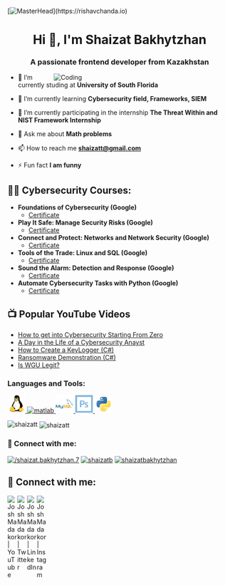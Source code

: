 [![MasterHead](https://1.bp.blogspot.com/-7A4WynwLsM...)](https://rishavchanda.io)
<h1 align="center">Hi 👋, I'm Shaizat Bakhytzhan</h1>
<h3 align="center">A passionate frontend developer from Kazakhstan</h3>
<img align="right" alt="Coding" width="400" src="https://medium.com/@ibidunniridwanaljebrah/intermediate-java-developer-bd1ae4109ea6"> </p>


- 🔭 I’m currently studing at **University of South Florida**

- 🌱 I’m currently learning **Cybersecurity field, Frameworks, SIEM**

- 👯 I’m currently participating in the internship **The Threat Within and NIST Framework Internship**

- 💬 Ask me about **Math problems**

- 📫 How to reach me **shaizatt@gmail.com**

- ⚡ Fun fact **I am funny**

<h2>👨‍💻 Cybersecurity Courses:</h2>

- <b>Foundations of Cybersecurity (Google) </b>
  - [Certificate](https://github.com/joshmadakor1/Algorithms-Practice)
- <b>Play It Safe: Manage Security Risks (Google) </b>
  - [Certificate](https://github.com/joshmadakor1/Algorithms-Practice)
- <b>Connect and Protect: Networks and Network Security (Google) </b>
  - [Certificate](https://github.com/joshmadakor1/Algorithms-Practice)
- <b>Tools of the Trade: Linux and SQL (Google) </b>
  - [Certificate](https://github.com/joshmadakor1/Algorithms-Practice)
- <b>Sound the Alarm: Detection and Response (Google) </b>
  - [Certificate](https://github.com/joshmadakor1/Algorithms-Practice)
- <b>Automate Cybersecurity Tasks with Python (Google) </b>
  - [Certificate](https://github.com/joshmadakor1/Algorithms-Practice)

<h2>📺 Popular YouTube Videos</h2>

- [How to get into Cybersecurity Starting From Zero](https://www.youtube.com/watch?v=a83ASGn_V_s)
- [A Day in the Life of a Cybersecurity Anayst](https://www.youtube.com/watch?v=uHy3oM7NnoU)
- [How to Create a KeyLogger (C#)](https://www.youtube.com/watch?v=N-L9hklSlNk)
- [Ransomware Demonstration (C#)](https://www.youtube.com/watch?v=OfvdQeh79s0)
- [Is WGU Legit?](https://www.youtube.com/watch?v=E2MwRWxDBkA)

<h3 align="left">Languages and Tools:</h3>
<p align="left"> <a href="https://www.linux.org/" target="_blank" rel="noreferrer"> <img src="https://raw.githubusercontent.com/devicons/devicon/master/icons/linux/linux-original.svg" alt="linux" width="40" height="40"/> </a> <a href="https://www.mathworks.com/" target="_blank" rel="noreferrer"> <img src="https://upload.wikimedia.org/wikipedia/commons/2/21/Matlab_Logo.png" alt="matlab" width="40" height="40"/> </a> <a href="https://www.mysql.com/" target="_blank" rel="noreferrer"> <img src="https://raw.githubusercontent.com/devicons/devicon/master/icons/mysql/mysql-original-wordmark.svg" alt="mysql" width="40" height="40"/> </a> <a href="https://www.photoshop.com/en" target="_blank" rel="noreferrer"> <img src="https://raw.githubusercontent.com/devicons/devicon/master/icons/photoshop/photoshop-line.svg" alt="photoshop" width="40" height="40"/> </a> <a href="https://www.python.org" target="_blank" rel="noreferrer"> <img src="https://raw.githubusercontent.com/devicons/devicon/master/icons/python/python-original.svg" alt="python" width="40" height="40"/> </a> </p>

<p><img align="left" src="https://github-readme-stats.vercel.app/api/top-langs?username=shaizatt&show_icons=true&locale=en&layout=compact" alt="shaizatt" /></p>

<p>&nbsp;<img align="center" src="https://github-readme-stats.vercel.app/api?username=shaizatt&show_icons=true&locale=en" alt="shaizatt" /></p> 

<h3 align="left"> 🤳 Connect with me:</h3>
<p align="left">
<a href="https://fb.com//shaizat.bakhytzhan.7" target="blank"><img align="center" src="https://raw.githubusercontent.com/rahuldkjain/github-profile-readme-generator/master/src/images/icons/Social/facebook.svg" alt="/shaizat.bakhytzhan.7" height="30" width="40" /></a>
<a href="https://instagram.com/shaizatb" target="blank"><img align="center" src="https://raw.githubusercontent.com/rahuldkjain/github-profile-readme-generator/master/src/images/icons/Social/instagram.svg" alt="shaizatb" height="30" width="40" /></a>
<a href="https://www.youtube.com/shaizatbakhytzhan" target="blank"><img align="center" src="https://raw.githubusercontent.com/rahuldkjain/github-profile-readme-generator/master/src/images/icons/Social/youtube.svg" alt="shaizatbakhytzhan" height="30" width="40" /></a>
</p>

<h2> 🤳 Connect with me:</h2>

[<img align="left" alt="JoshMadakor | YouTube" width="22px" src="https://cdn.jsdelivr.net/npm/simple-icons@v3/icons/youtube.svg" />][youtube]
[<img align="left" alt="JoshMadakor | Twitter" width="22px" src="https://cdn.jsdelivr.net/npm/simple-icons@v3/icons/twitter.svg" />][twitter]
[<img align="left" alt="JoshMadakor | LinkedIn" width="22px" src="https://cdn.jsdelivr.net/npm/simple-icons@v3/icons/linkedin.svg" />][linkedin]
[<img align="left" alt="JoshMadakor | Instagram" width="22px" src="https://cdn.jsdelivr.net/npm/simple-icons@v3/icons/instagram.svg" />][instagram]

[twitter]: https://twitter.com/joshmadakor
[youtube]: https://www.youtube.com/c/joshmadakor
[instagram]: https://www.instagram.com/joshmadakor/
[linkedin]: https://linkedin.com/in/joshmadakor

<!--
**joshmadakor1/joshmadakor1** is a ✨ _special_ ✨ repository because its `README.md` (this file) appears on your GitHub profile.

Here are some ideas to get you started:

- 🔭 I’m currently working on USF
- 🌱 I’m currently learning Python
- 👯 I’m looking to collaborate on ...
- 🤔 I’m looking for help with ...
- 💬 Ask me about ...
- 📫 How to reach me: ...
- 😄 Pronouns: ...
- ⚡ Fun fact: ...
-->
